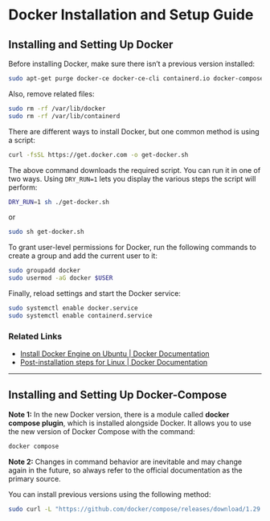 # Docker Installation and Setup Guide

## Installing and Setting Up Docker

Before installing Docker, make sure there isn’t a previous version installed:

```bash
sudo apt-get purge docker-ce docker-ce-cli containerd.io docker-compose-plugin
```

Also, remove related files:

```bash
sudo rm -rf /var/lib/docker
sudo rm -rf /var/lib/containerd
```

There are different ways to install Docker, but one common method is using a script:

```bash
curl -fsSL https://get.docker.com -o get-docker.sh
```

The above command downloads the required script. You can run it in one of two ways. Using `DRY_RUN=1` lets you display the various steps the script will perform:

```bash
DRY_RUN=1 sh ./get-docker.sh
```

or

```bash
sudo sh get-docker.sh
```

To grant user-level permissions for Docker, run the following commands to create a group and add the current user to it:

```bash
sudo groupadd docker
sudo usermod -aG docker $USER
```

Finally, reload settings and start the Docker service:

```bash
sudo systemctl enable docker.service
sudo systemctl enable containerd.service
```

### Related Links

* [Install Docker Engine on Ubuntu | Docker Documentation](https://docs.docker.com/engine/install/ubuntu/)
* [Post-installation steps for Linux | Docker Documentation](https://docs.docker.com/engine/install/linux-postinstall/)

---

## Installing and Setting Up Docker-Compose

**Note 1:** In the new Docker version, there is a module called **docker compose plugin**, which is installed alongside Docker. It allows you to use the new version of Docker Compose with the command:

```bash
docker compose
```

**Note 2:** Changes in command behavior are inevitable and may change again in the future, so always refer to the official documentation as the primary source.

You can install previous versions using the following method:

```bash
sudo curl -L "https://github.com/docker/compose/releases/download/1.29.2/docker-compose-$(uname -s)-$(uname -m)" -o /usr/local/bin/docker-compo
```
